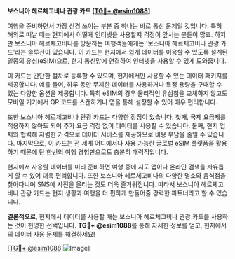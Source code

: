**보스니아 헤르체고비나 관광 카드 [[TG💪+ @esim1088](https://t.me/s/esim1088)]**

여행을 준비하면서 가장 신경 쓰이는 부분 중 하나는 바로 통신 문제일 것입니다. 특히 해외로 떠날 때는 현지에서 어떻게 인터넷을 사용할지 걱정이 앞서는 분들이 많죠. 하지만 보스니아 헤르체고비나를 방문하는 여행객들에게는 '보스니아 헤르체고비나 관광 카드'라는 솔루션이 있습니다. 이 카드는 현지에서 쉽게 데이터를 이용할 수 있도록 설계된 일종의 유심(eSIM)으로, 현지 통신망에 연결하여 인터넷을 사용할 수 있게 도와줍니다.

이 카드는 간단한 절차로 등록할 수 있으며, 현지에서만 사용할 수 있는 데이터 패키지를 제공합니다. 예를 들어, 하루 동안 무제한 데이터를 사용하거나 특정 용량을 구매할 수 있는 다양한 옵션을 제공합니다. 특히 eSIM의 경우 물리적인 유심칩을 교체하지 않고도 모바일 기기에서 QR 코드를 스캔하거나 앱을 통해 설정할 수 있어 매우 편리합니다.

또한 보스니아 헤르체고비나 관광 카드는 다양한 장점이 있습니다. 첫째, 국제 요금제를 적용하지 않아도 되어 추가 요금 걱정 없이 데이터를 사용할 수 있습니다. 둘째, 현지 업체와 협력해 저렴한 가격으로 데이터 서비스를 제공하므로 비용 부담을 줄일 수 있습니다. 마지막으로, 이 카드는 전 세계 어디에서나 사용 가능한 글로벌 eSIM 플랫폼을 활용하기 때문에 단 한번의 여행 경험만으로도 충분히 매력적입니다.

현지에서 사용할 데이터를 미리 준비하면 여행 중에 지도 앱이나 온라인 검색을 자유롭게 할 수 있어 더욱 편리합니다. 또한 보스니아 헤르체고비나의 다양한 명소와 음식점을 찾아다니며 SNS에 사진을 올리는 것도 더욱 즐거워집니다. 따라서 보스니아 헤르체고비나 관광 카드는 현지 생활과 여행을 더 편하게 만들어줄 강력한 파트너라고 할 수 있습니다.

**결론적으로**, 현지에서 데이터를 사용할 때는 보스니아 헤르체고비나 관광 카드를 사용하는 것이 현명한 선택입니다. **TG💪+ @esim1088**를 통해 자세한 정보를 얻고, 현지에서의 데이터 사용 문제를 해결하세요! 

[[TG💪+ @esim1088](https://t.me/s/esim1088) ![Image](https://i.postimg.cc/Y0z9fWf4/image.png)]